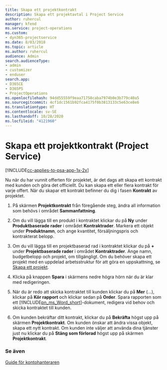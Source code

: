 ```yaml
---
title: Skapa ett projektkontrakt
description: Skapa ett projektavtal i Project Service
author: ruhercul
manager: kfend
ms.service: project-operations
ms.custom:
- dyn365-projectservice
ms.date: 8/03/2018
ms.topic: article
ms.author: ruhercul
audience: Admin
search.audienceType:
- admin
- customizer
- enduser
search.app:
- D365CE
- D365PS
- ProjectOperations
ms.openlocfilehash: 94dd55559f9eaa71758caba7974b0e3b779c40a5
ms.sourcegitcommit: 4cf1dc1561b92fca4175f0b3813133c5e63ce8e6
ms.translationtype: HT
ms.contentlocale: sv-SE
ms.lasthandoff: 10/28/2020
ms.locfileid: "4121960"
---
```

# <a name="create-a-project-contract-project-service"></a>Skapa ett projektkontrakt (Project Service)

[!INCLUDE[cc-applies-to-psa-app-1x-2x](../includes/cc-applies-to-psa-app-1x-2x.md)]

Nu när du har vunnit offerten för projektet, är det dags att skapa ett kontrakt med kunden och göra det officiellt. Du kan skapa ett eller flera kontrakt för varje offert. När du skapar ett kontrakt befinner du dig i fasen **Kontrakt** av projektet.  
  
1. På skärmen **Projektkontrakt** från föregående steg, ändra all information som behövs i området **Sammanfattning**.  
  
2. Om du vill lägga till en produkt i kontraktet klickar du på **Ny** under **Produktbaserade rader** i området **Kontraktrader**. Markera ett objekt under **Produktnamn**, och ange kvantitet, försäljningspris och kontrakterat belopp.  
  
3. Om du vill lägga till en projektbaserad rad i kontraktet klickar du på **+** under **Projektbaserade rader** i området **Kontraktrader**. Ange namn, budgetbelopp och projekt, om tillgängligt. Om du behöver skapa ett projekt med en uppdelad arbetsstruktur för att göra en uppskattning, se [Skapa ett projekt](../psa/create-project.md).  
  
4. Klicka på knappen **Spara** i skärmens nedre högra hörn när du är klar med redigeringen.  
  
5. När du är redo att skicka kontraktet till kunden klickar du på **Mer** (...), klickar på **Kör rapport** och klickar sedan på **Order**. Spara rapporten som ett [!INCLUDE[pn_ms_Word_short](../includes/pn-ms-word-short.md)]-dokument, redigera vid behov och skicka kontraktet till kunden.  
  
6. Om kunden bekräftar ditt kontrakt, klickar du på **Bekräfta** högst upp på skärmen **Projektkontrakt**. Om kunden önskar att ändra vissa objekt, skapa ett nytt kontrakt. Om kunden inte väljer att använda dina tjänster just nu klickar du på **Stäng som förlorad** högst upp på skärmen **Projektkontrakt**.  
  
### <a name="see-also"></a>Se även  
 [Guide för kontohanteraren](../psa/account-manager-guide.md)
